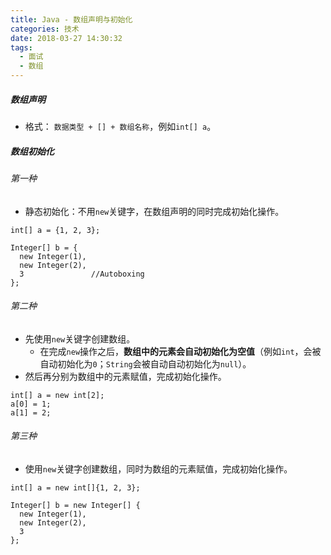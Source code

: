 ```yaml
---
title: Java - 数组声明与初始化
categories: 技术
date: 2018-03-27 14:30:32
tags:
  - 面试
  - 数组
---
```


##### 数组声明
- 格式： `数据类型 + [] + 数组名称`，例如`int[] a`。

##### 数组初始化
###### 第一种
- 静态初始化：不用`new`关键字，在数组声明的同时完成初始化操作。

```
int[] a = {1, 2, 3};

Integer[] b = {
  new Integer(1),
  new Integer(2),
  3               //Autoboxing
};
```

###### 第二种
- 先使用`new`关键字创建数组。
  - 在完成`new`操作之后，**数组中的元素会自动初始化为空值**（例如`int`，会被自动初始化为`0`；`String`会被自动自动初始化为`null`）。
- 然后再分别为数组中的元素赋值，完成初始化操作。

```
int[] a = new int[2];
a[0] = 1;
a[1] = 2;
```

###### 第三种
- 使用`new`关键字创建数组，同时为数组的元素赋值，完成初始化操作。

```
int[] a = new int[]{1, 2, 3};

Integer[] b = new Integer[] {
  new Integer(1),
  new Integer(2),
  3
};
```
